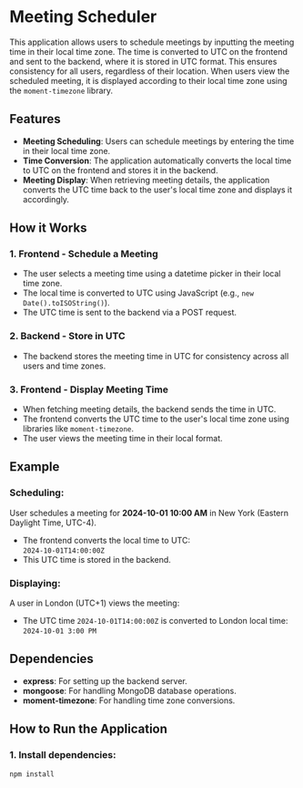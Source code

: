 # Meeting Scheduler

This application allows users to schedule meetings by inputting the meeting time in their local time zone. The time is converted to UTC on the frontend and sent to the backend, where it is stored in UTC format. This ensures consistency for all users, regardless of their location. When users view the scheduled meeting, it is displayed according to their local time zone using the `moment-timezone` library.

## Features

- **Meeting Scheduling**: Users can schedule meetings by entering the time in their local time zone.
- **Time Conversion**: The application automatically converts the local time to UTC on the frontend and stores it in the backend.
- **Meeting Display**: When retrieving meeting details, the application converts the UTC time back to the user's local time zone and displays it accordingly.

## How it Works

### 1. Frontend - Schedule a Meeting

- The user selects a meeting time using a datetime picker in their local time zone.
- The local time is converted to UTC using JavaScript (e.g., `new Date().toISOString()`).
- The UTC time is sent to the backend via a POST request.

### 2. Backend - Store in UTC

- The backend stores the meeting time in UTC for consistency across all users and time zones.

### 3. Frontend - Display Meeting Time

- When fetching meeting details, the backend sends the time in UTC.
- The frontend converts the UTC time to the user's local time zone using libraries like `moment-timezone`.
- The user views the meeting time in their local format.

## Example

### Scheduling:

User schedules a meeting for **2024-10-01 10:00 AM** in New York (Eastern Daylight Time, UTC-4).

- The frontend converts the local time to UTC:  
  `2024-10-01T14:00:00Z`
- This UTC time is stored in the backend.

### Displaying:

A user in London (UTC+1) views the meeting:

- The UTC time `2024-10-01T14:00:00Z` is converted to London local time:  
  `2024-10-01 3:00 PM`

## Dependencies

- **express**: For setting up the backend server.
- **mongoose**: For handling MongoDB database operations.
- **moment-timezone**: For handling time zone conversions.

## How to Run the Application


### 1. Install dependencies:

```bash
npm install
